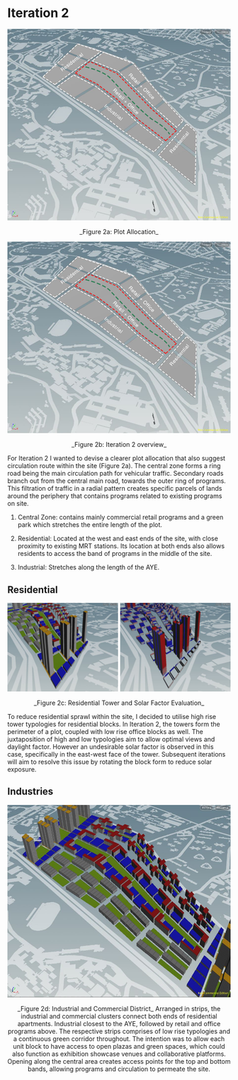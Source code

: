 # Iteration 2

![2a Plot Allocation](imgs/2a.JPG) 

<p align="center"> _Figure 2a: Plot Allocation_
 
 
 ![2b Iteration 2 overview](imgs/2a.JPG) 

<p align="center"> _Figure 2b: Iteration 2 overview_
  
  
For Iteration 2 I wanted to devise a clearer plot allocation that also suggest circulation route within the site (Figure 2a). The central zone forms a ring road being the main circulation path for vehicular traffic. Secondary roads branch out from the central main road, towards the outer ring of programs. This filtration of traffic in a radial pattern creates specific parcels of lands around the periphery that contains programs related to existing programs on site.
1. Central Zone: contains mainly commercial retail programs and a green park which stretches the entire length of the plot.

2. Residential: Located at the west and east ends of the site, with close proximity to existing MRT stations. Its location at both ends also allows residents to access the band of programs in the middle of the site.

3. Industrial: Stretches along the length of the AYE.


## Residential
![2c Residential Tower and Solar Factor Evaluation](imgs/2c.jpg) 

<p align="center"> _Figure 2c: Residential Tower and Solar Factor Evaluation_

To reduce residential sprawl within the site, I decided to utilise high rise tower typologies for residential blocks. In Iteration 2, the towers form the perimeter of a plot, coupled with low rise office blocks as well. The juxtaposition of high and low typologies aim to allow optimal views and daylight factor. However an undesirable solar factor is observed in this case, specifically in the east-west face of the tower. Subsequent iterations will aim to resolve this issue by rotating the block form to reduce solar exposure.

## Industries
![2d  Industrial and Commercial District](imgs/2d.jpg) 

<p align="center"> _Figure 2d:  Industrial and Commercial District_
Arranged in strips, the industrial and commercial clusters connect both ends of residential apartments. Industrial closest to the AYE, followed by retail and office programs above. The respective strips comprises of low rise typologies and a continuous green corridor throughout. The intention was to allow each unit block to have access to open plazas and green spaces, which could also function as exhibition showcase venues and collaborative platforms. Opening along the central area creates access points for the top and bottom bands, allowing programs and circulation to permeate the site.

